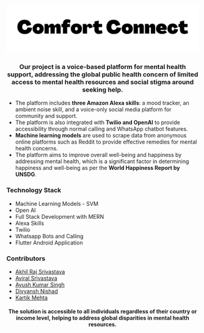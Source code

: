 <img src="Media/banner.jpeg"></img>

<h3>
<p align="center">
Our project is a voice-based platform for mental health support, addressing the global public health concern of limited access to mental health resources and social stigma around seeking help.
</p>
</h3>

- The platform includes **three Amazon Alexa skills**: a mood tracker, an ambient noise skill, and a voice-only social media platform for community and support.
- The platform is also integrated with **Twilio and OpenAI** to provide accessibility through normal calling and WhatsApp chatbot features.
- **Machine learning models** are used to scrape data from anonymous online platforms such as Reddit to provide effective remedies for mental health concerns.
- The platform aims to improve overall well-being and happiness by addressing mental health, which is a significant factor in determining happiness and well-being as per the **World Happiness Report by UNSDG**.

### Technology Stack
- Machine Learning Models - SVM
- Open AI
- Full Stack Development with MERN
- Alexa Skills
- Twilio
- Whatsapp Bots and Calling
- Flutter Android Application

### Contributors
- [Akhil Raj Srivastava](https://github.com/GeekCoderRaj)
- [Aviral Srivastava](https://github.com/godofgeeks23)
- [Ayush Kumar Singh](https://github.com/Ayushsingh07)
- [Divyansh Nishad](https://github.com/divyansh-nishad)
- [Kartik Mehta](https://github.com/kartikmehta8)

<h4>
<p align="center">
The solution is accessible to all individuals regardless of their country or income level, helping to address global disparities in mental health resources.
</p>
</h4>
